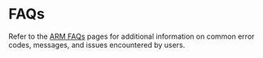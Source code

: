 # FAQs

Refer to the [ARM FAQs](https://knowledgebase.autorabit.com/fundamentals/faq/arm-faqs) pages for additional information on common error codes,  messages, and issues encountered by users. &#x20;
